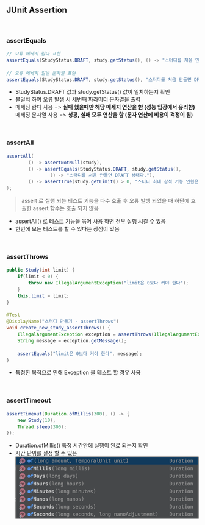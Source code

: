 ## JUnit Assertion
<br>

### assertEquals
```java
// 오류 메세지 람다 표현
assertEquals(StudyStatus.DRAFT, study.getStatus(), () -> "스터디를 처음 만들면 DRAFT 상태다.");

// 오류 메세지 일반 문자열 표현
assertEquals(StudyStatus.DRAFT, study.getStatus(), "스터디를 처음 만들면 DRAFT 상태다.");
```
* StudyStatus.DRAFT 값과 study.getStatus() 값이 일치하는지 확인
* 불일치 하여 오류 발생 시 세번째 파라미터 문자열을 출력
* 메세징 람다 사용 => **실패 했을때만 해당 메세지 연산을 함 (성능 입장에서 유리함)**
  메세징 문자열 사용 => **성공, 실패 모두 연산을 함 (문자 연산에 비용이 걱정이 됨)**

<br>

### assertAll
```java
assertAll(
        () -> assertNotNull(study),
        () -> assertEquals(StudyStatus.DRAFT, study.getStatus(),
                () -> "스터디를 처음 만들면 DRAFT 상태다."),
        () -> assertTrue(study.getLimit() > 0, "스터디 최대 참석 가능 인원은 0보다 커야 한다." )
);
```
>assert 로 실행 되는 테스트 기능을 다수 호출 후 오류 발생 되었을 때 하단에 호출한 assert 함수는 호출 되지 않음

* assertAll() 로 테스트 기능을 묶어 사용 하면 전부 실행 시킬 수 있음
* 한번에 모든 테스트를 할 수 있다는 장점이 있음

<br>

### assertThrows
```java
public Study(int limit) {
    if(limit < 0) {
        throw new IllegalArgumentException("limit은 0보다 커야 한다");
    }
    this.limit = limit;
}

@Test
@DisplayName("스터디 만들기 - assertThrows")
void create_new_study_assertThrows() {
    IllegalArgumentException exception = assertThrows(IllegalArgumentException.class, () -> new Study(-10));
    String message = exception.getMessage();

    assertEquals("limit은 0보다 커야 한다", message);
}
```

* 특정한 목적으로 인해 Exception 을 테스트 할 경우 사용

<br>

### assertTimeout
```java
assertTimeout(Duration.ofMillis(300), () -> {
    new Study(10);
    Thread.sleep(300);
});
```

* Duration.ofMillis() 특정 시간안에 실행이 완료 되는지 확인 
* 시간 단위를 설정 할 수 있음
![](img/2021-03-21_assertTimeout01.png)

